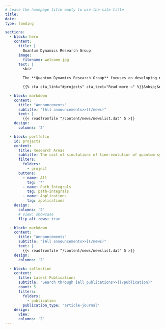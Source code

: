 ```yaml
---
# Leave the homepage title empty to use the site title
title:
date: 
type: landing

sections:
  - block: hero
    content:
      title: |
        Quantum Dynamics Research Group
      image:
        filename: welcome.jpg
      text: |
        <br>
         
        The **Quantum Dynamics Research Group** focuses on developing novel computational approaches to **simulating non-equilibrium dynamics of quantum systems in the condensed phase**, overcoming the *curse of dimensionality*.

        {{% cta cta_link="#projects" cta_text="Read more →" %}}&nbsp;&nbsp;{{% cta cta_link="./people/" cta_text="Meet the team →" %}}&nbsp;&nbsp;{{% cta cta_link="https://github.com/amartyabose/QuantumDynamics.jl" cta_text="Software →" %}}

  - block: markdown
    content:
      title: "Announcements"
      subtitle: "[All announcements>>](/news)"
      text: |
        {{< readfromfile "/content/news/newslist.dat" 5 >}} 
    design:
      columns: '2'

  - block: portfolio
    id: projects
    content:
      title: Research Areas
      subtitle: The cost of simulations of time-evolution of quantum systems grows exponentially with the number of dimensions involved. Various approaches, both approximate and numerically exact, are required to make such simulations feasible. Explore the ideas that are being developed in the group.
      filters:
        folders:
          - project
      buttons:
        - name: All
          tag: '*'
        - name: Path Integrals
          tag: path-integrals
        - name: Applications
          tag: applications
    design:
      columns: '2'
      # view: showcase
      flip_alt_rows: true

  - block: markdown
    content:
      title: "Announcements"
      subtitle: "[All announcements>>](/news)"
      text: |
        {{< readfromfile "/content/news/newslist.dat" 5 >}} 
    design:
      columns: '2'

  - block: collection
    content:
      title: Latest Publications
      subtitle: "Search through [all publications>>](/publication)"
      count: 5
      filters:
        folders:
          - publication
        publication_type: 'article-journal'
    design:
      view: 
      columns: '2'
---
```

